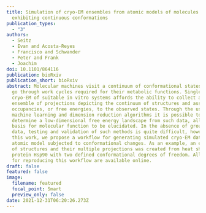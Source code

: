 ```yaml
---
title: Simulation of cryo-EM ensembles from atomic models of molecules
  exhibiting continuous conformations
publication_types:
  - "3"
authors:
  - Seitz
  - Evan and Acosta-Reyes
  - Francisco and Schwander
  - Peter and Frank
  - Joachim
doi: 10.1101/864116
publication: bioRxiv
publication_short: bioRxiv
abstract: Molecular machines visit a continuum of conformational states as they
  go through work cycles required for their metabolic functions. Single-molecule
  cryo-EM of suitable in vitro systems affords the ability to collect a large
  ensemble of projections depicting the continuum of structures and assign
  occupancies, or free energies, to the observed states. Through the use of
  machine learning and dimension reduction algorithms it is possible to
  determine a low-dimensional free energy landscape from such data, allowing the
  basis for molecular function to be elucidated. In the absence of ground truth
  data, testing and validation of such methods is quite difficult, however. In
  this work, we propose a workflow for generating simulated cryo-EM data from an
  atomic model subjected to conformational changes. As an example, an ensemble
  of structures and their multiple projections was created from heat shock
  protein Hsp90 with two defined conformational degrees of freedom. All scripts
  for reproducing this workflow are available online.
draft: false
featured: false
image:
  filename: featured
  focal_point: Smart
  preview_only: false
date: 2021-12-31T06:20:26.273Z
---
```

